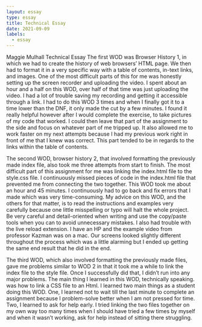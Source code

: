 ```yaml
---
layout: essay
type: essay
title: Technical Essay
date: 2021-09-09
labels:
  - essay
---
```


Maggie Mulhall
Technical Essay
The first WOD was Browser History 1, in which we had to create the history of web browsers’ HTML page. We then had to format it in a very specific way with a table of contents, in-text links, and images. One of the most difficult parts of this for me was honestly setting up the screen recorder and uploading the video. I spent about an hour and a half on this WOD, over half of that time was just uploading the video. I had a lot of trouble saving my recording and getting it accessible through a link. I had to do this WOD 3 times and when I finally got it to a time lower than the DNF, it only made the cut by a few minutes. I found it really helpful however after I would complete the exercise, to take pictures of my code that worked. I could then leave that part of the assignment to the side and focus on whatever part of me tripped up. It also allowed me to work faster on my next attempts because I had my previous work right in front of me that I knew was correct. This part tended to be in regards to the links within the table of contents. 

The second WOD, browser history 2, that involved formatting the previously made index file, also took me three attempts from start to finish. The most difficult part of this assignment for me was linking the index.html file to the style.css file. I continuously missed pieces of code in the index.html file that prevented me from connecting the two together. This WOD took me about an hour and 45 minutes. I continuously had to go back and fix errors that I made which was very time-consuming. My advice on this WOD, and the others for that matter, is to read the instructions and examples very carefully because one little misspelling or typo will halt the whole project. Be very careful and detail-oriented when writing and use the copy/paste tools when you can to avoid unnecessary mistakes. I also had trouble with the live reload extension. I have an HP and the example video from professor Kazman was on a mac. Our screens looked slightly different throughout the process which was a little alarming but I ended up getting the same end result that he did in the end.

The third WOD, which also involved formatting the previously made files, gave me problems similar to WOD 2 in that it took me a while to link the index file to the style file. Once I successfully did that, I didn’t run into any major problems. The main thing I learned in this WOD, technically speaking. was how to link a CSS file to an Html. I learned two main things as a student doing this WOD. One, I learned not to wait till the last minute to complete an assignment because I problem-solve better when I am not pressed for time. Two, I learned to ask for help early. I tried linking the two files together on my own way too many times when I should have tried a few times by myself and when it wasn’t working, ask for help instead of sitting there struggling.

